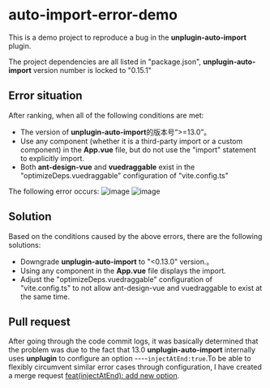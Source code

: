 # auto-import-error-demo

This is a demo project to reproduce a bug in the **unplugin-auto-import** plugin.

The project dependencies are all listed in "package.json", **unplugin-auto-import** version number is locked to "0.15.1"

## Error situation

After ranking, when all of the following conditions are met:

- The version of **unplugin-auto-import**的版本号“>=13.0”。
- Use any component (whether it is a third-party import or a custom component) in the **App.vue** file, but do not use the "import" statement to explicitly import.
- Both **ant-design-vue** and **vuedraggable** exist in the "optimizeDeps.vuedraggable" configuration of "vite.config.ts"

The following error occurs:
![image](https://user-images.githubusercontent.com/65681376/220149400-22105288-6000-48bb-b326-64b4a323fb42.png)
![image](https://user-images.githubusercontent.com/65681376/220149690-e5321cfb-3f4c-4e15-a313-21a4dcf82531.png)

## Solution

Based on the conditions caused by the above errors, there are the following solutions:

- Downgrade **unplugin-auto-import** to "<0.13.0" version.。
- Using any component in the **App.vue** file displays the import.
- Adjust the "optimizeDeps.vuedraggable" configuration of "vite.config.ts" to not allow ant-design-vue and vuedraggable to exist at the same time.

## Pull request

After going through the code commit logs, it was basically determined that the problem was due to the fact that 13.0 **unplugin-auto-import** internally uses **unplugin** to configure an option ----``injectAtEnd:true``.To be able to flexibly circumvent similar error cases through configuration, I have created a merge request [feat(injectAtEnd): add new option](https://github.com/antfu/unplugin-auto-import/pull/327).
